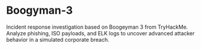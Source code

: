 # Boogyman-3
Incident response investigation based on Boogeyman 3 from TryHackMe. Analyze phishing, ISO payloads, and ELK logs to uncover advanced attacker behavior in a simulated corporate breach.
